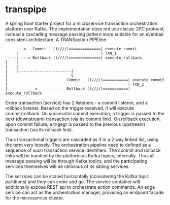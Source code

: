 # transpipe

A spring boot starter project for a microservice transaction orchestration platform over Kafka. The implementation does not use classic 2PC protocol, instead a cascading message passing pattern more sutiable for an eventual consistent architecture. A TRANSaction PIPEline.

```
     ---<-- Commit   ()////)==============| execute_commit
     |                                    | TXN_1
 ----|----> Rollback ()////)==============| execute_rollback
|    |
|    |
|    |-----------------------|
|                            V
|                          Commit   ()////)===========| execute_commit
|                                                     | TXN_2
|------------<-----------  Rollback ()////)===========| execute_rollback
```

Every transaction (service) has 2 listeners - a commit listener, and a rollback listener. Based on the trigger received, it will execute commit/rollback. On successful commit execution, a trigger is passed to the next (downstream) transaction (via its commit link). On rollback execution, upon commit failure, a trigegr is passed to the previous (upstream) transaction (via its rollback link).

Thus transactional triggers are cascaded as if in a 2 way linked list, using the term very loosely. The orchestration pipeline need to defined as a sequence of such transaction service identifiers. The commit and rollback links will be handled by the platform as Kafka topics, internally. Thus all message passing will be through Kafka topics, and the participating services themselves will be oblivious of its sibling services. 

The services can be scaled horizontally (considering the Kafka topic partitions) and they can come and go. The service container will additionally expose REST api to orchestrate action commands. An edge service can act as the orchestration manager, providing an endpoint facade for the microservice cluster.
